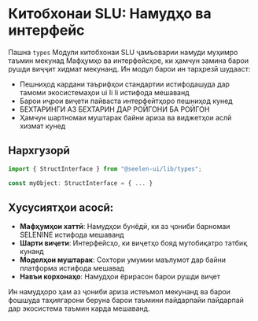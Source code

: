 # **Китобхонаи SLU: Намудҳо ва интерфейс**

Пашна `types` Модули китобхонаи SLU ҷамъоварии намуди муҳимро таъмин мекунад 
Мафҳумҳо ва интерфейсҳое, ки ҳамчун замина барои рушди виҷҷит хидмат мекунанд. 
Ин модул барои ин тарҳрезӣ шудааст:

* Пешниҳод кардани таърифҳои стандартии истифодашуда дар тамоми экосистемаҳои ui Ii Ii истифода мешаванд
* Барои иҷрои виҷети пайваста интерфейтҳоро пешниҳод кунед
* БЕХТАРИНГИ АЗ БЕХТАРИН ДАР РОЙГОНИ БА РОЙГОН
* Ҳамчун шартномаи муштарак байни ариза ва виджетҳои аслӣ хизмат кунед

## **Нархгузорӣ**

```ts
import { StructInterface } from "@seelen-ui/lib/types";

const myObject: StructInterface = { ... }
```

## **Хусусиятҳои асосӣ:**

* **Мафҳумҳои хаттӣ**: Намудҳои бунёдӣ, ки аз ҷониби барномаи SELENINE истифода мешаванд
* **Шарти виҷети**: Интерфейсҳо, ки виҷетҳо бояд мутобиқатро татбиқ кунанд
* **Моделҳои муштарак**: Сохтори умумии маълумот дар байни платформа истифода мешавад
* **Навъи корхонаҳо**: Намудҳои ёрирасон барои рушди виҷет

Ин намудҳоро ҳам аз ҷониби ариза истеъмол мекунанд ва барои фошшуда 
таҳиягарони беруна барои таъмини пайдарпайи пайдарпай дар экосистема таъмин карда мешаванд.
